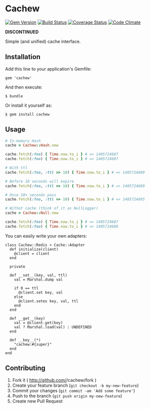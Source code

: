 # Cachew

[![Gem Version](https://badge.fury.io/rb/cachew.png)](http://badge.fury.io/rb/cachew)
[![Build Status](https://travis-ci.org/ixti/cachew.png?branch=master)](https://travis-ci.org/ixti/cachew)
[![Coverage Status](https://coveralls.io/repos/ixti/cachew/badge.png?branch=master)](https://coveralls.io/r/ixti/cachew?branch=master)
[![Code Climate](https://codeclimate.com/github/ixti/cachew.png)](https://codeclimate.com/github/ixti/cachew)

**DISCONTINUED**

Simple (and unified) cache interface.

## Installation

Add this line to your application's Gemfile:

    gem 'cachew'

And then execute:

    $ bundle

Or install it yourself as:

    $ gem install cachew

## Usage

``` ruby
# In-memory Hash
cache = Cachew::Hash.new

cache.fetch(:foo) { Time.now.to_i } # => 1405724687
cache.fetch(:foo) { Time.now.to_i } # => 1405724687

# With ttl
cache.fetch(:foo, :ttl => 10) { Time.now.to_i } # => 1405724689

# Before 10 seconds will expire
cache.fetch(:foo, :ttl => 10) { Time.now.to_i } # => 1405724689

# Once 10+ seconds pass
cache.fetch(:foo, :ttl => 10) { Time.now.to_i } # => 1405724695

# Withot cache (think of it as NullLogger)
cache = Cachew::Null.new

cache.fetch(:foo) { Time.now.to_i } # => 1405724687
cache.fetch(:foo) { Time.now.to_i } # => 1405724688
```

You can easily write your own adapters:

```
class Cachew::Redis < Cache::Adapter
  def initialize(client)
    @client = client
  end

  private

  def __set__(key, val, ttl)
    val = Marshal.dump val

    if 0 == ttl
      @client.set key, val
    else
      @client.setex key, val, ttl
    end
  end

  def __get__(key)
    val = @client.get(key)
    val ? Marshal.load(val) : UNDEFINED
  end

  def __key__(*)
    "cachew:#{super}"
  end
end
```

## Contributing

1. Fork it ( http://github.com/<my-github-username>/cachew/fork )
2. Create your feature branch (`git checkout -b my-new-feature`)
3. Commit your changes (`git commit -am 'Add some feature'`)
4. Push to the branch (`git push origin my-new-feature`)
5. Create new Pull Request
